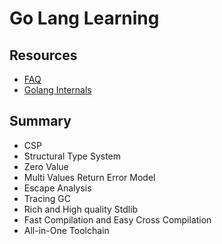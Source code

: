 # Go Lang Learning

## Resources

- [FAQ](https://go.dev/doc/faq#)
- [Golang Internals](https://www.altoros.com/blog/golang-internals-part-1-main-concepts-and-project-structure/)

## Summary

- CSP
- Structural Type System
- Zero Value
- Multi Values Return Error Model
- Escape Analysis
- Tracing GC
- Rich and High quality Stdlib
- Fast Compilation and Easy Cross Compilation
- All-in-One Toolchain

